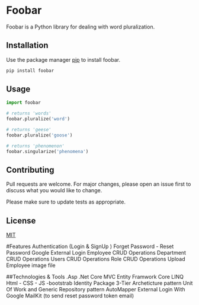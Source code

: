 # Foobar

Foobar is a Python library for dealing with word pluralization.

## Installation

Use the package manager [pip](https://pip.pypa.io/en/stable/) to install foobar.

```bash
pip install foobar
```

## Usage

```python
import foobar

# returns 'words'
foobar.pluralize('word')

# returns 'geese'
foobar.pluralize('goose')

# returns 'phenomenon'
foobar.singularize('phenomena')
```

## Contributing

Pull requests are welcome. For major changes, please open an issue first
to discuss what you would like to change.

Please make sure to update tests as appropriate.

## License

[MIT](https://choosealicense.com/licenses/mit/)









#Features
Authentication (Login & SignUp )
Forget Password - Reset Password
Google External Login
Employee CRUD Operations
Department CRUD Operations
Users CRUD Operations
Role CRUD Operations
Upload Employee image file



##Technologies & Tools
.Asp .Net Core MVC
Entity Framwork Core
LINQ
Html - CSS - JS -bootstrab
Identity Package
3-Tier Archeticture pattern
Unit Of Work and Generic Repository pattern
AutoMapper
External Login With Google
MailKit (to send reset password token email)
